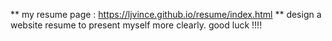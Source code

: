 ** my resume page : https://ljvince.github.io/resume/index.html
** design a website resume to present myself more clearly. good luck !!!!

